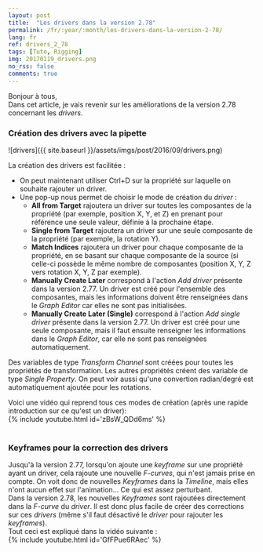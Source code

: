```yaml
---
layout: post
title:  "Les drivers dans la version 2.78"
permalink: /fr/:year/:month/les-drivers-dans-la-version-2-78/
lang: fr
ref: drivers_2_78
tags: [Tuto, Rigging]
img: 20170119_drivers.png
no_rss: false
comments: true
---
```


Bonjour à tous,  
Dans cet article, je vais revenir sur les améliorations de la version 2.78 concernant les _drivers_.

### Création des drivers avec la pipette

![drivers]({{ site.baseurl }}/assets/imgs/post/2016/09/drivers.png)

La création des drivers est facilitée :  

* On peut maintenant utiliser Ctrl+D sur la propriété sur laquelle on souhaite rajouter un driver.
* Une pop-up nous permet de choisir le mode de création du _driver_ :
  * __All from Target__ rajoutera un driver sur toutes les composantes de la propriété (par exemple, position X, Y, et Z) en prenant pour référence une seule valeur, définie à la prochaine étape.
  * __Single from Target__ rajoutera un driver sur une seule composante de la propriété (par exemple, la rotation Y).
  * __Match Indices__ rajoutera un driver pour chaque composante de la propriété, en se basant sur chaque composante de la source (si celle-ci possède le même nombre de composantes (position X, Y, Z vers rotation X, Y, Z par exemple).
  * __Manually Create Later__ correspond à l'action _Add driver_ présente dans la version 2.77. Un driver est créé pour l'ensemble des composantes, mais les informations doivent être renseignées dans le _Graph Editor_ car elles ne sont pas initialisées.
  * __Manually Create Later (Single)__ correspond à l'action _Add single driver_ présente dans la version 2.77. Un driver est créé pour une seule composante, mais il faut ensuite renseigner les informations dans le _Graph Editor_, car elle ne sont pas renseignées automatiquement.

Des variables de type _Transform Channel_ sont créées pour toutes les propriétés de transformation. Les autres propriétés créent des variable de type _Single Property_.
On peut voir aussi qu'une convertion radian/degré est automatiquement ajoutée pour les rotations.

Voici une vidéo qui reprend tous ces modes de création (après une rapide introduction sur ce qu'est un driver):  
{% include youtube.html id='zBsW_QDd6ms' %}
<br/>
<br/>

### Keyframes pour la correction des drivers

Jusqu'à la version 2.77, lorsqu'on ajoute une _keyframe_ sur une propriété ayant un driver, cela rajoute une nouvelle _F-curves_, qui n'est jamais prise en compte. On voit donc de nouvelles _Keyframes_ dans la _Timeline_, mais elles n'ont aucun effet sur l'animation... Ce qui est assez perturbant.  
Dans la version 2.78, les nouvelles _Keyframes_ sont rajoutées directement dans la _F-curve_ du _driver_. Il est donc plus facile de créer des corrections sur ces _drivers_ (même s'il faut désactivé le _driver_ pour rajouter les _keyframes_).  
Tout ceci est expliqué dans la vidéo suivante :  
{% include youtube.html id='GfFPue6RAec' %}
